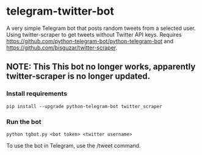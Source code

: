 # telegram-twitter-bot

A very simple Telegram bot that posts random tweets from a selected user. Using twitter-scraper to get tweets without Twitter API keys. Requires https://github.com/python-telegram-bot/python-telegram-bot and https://github.com/bisguzar/twitter-scraper.

## NOTE: This This bot no longer works, apparently twitter-scraper is no longer updated. 



### Install requirements
    pip install --upgrade python-telegram-bot twitter_scraper
### Run the bot
    python tgbot.py <bot token> <twitter username>
    
To use the bot in Telegram, use the /tweet command. 
